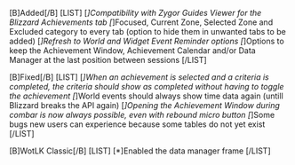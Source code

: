 [B]Added[/B]
[LIST]
[*]Compatibility with Zygor Guides Viewer for the Blizzard Achievements tab
[*]Focused, Current Zone, Selected Zone and Excluded category to every tab (option to hide them in unwanted tabs to be added)
[*]Refresh to World and Widget Event Reminder options
[*]Options to keep the Achievement Window, Achievement Calendar and/or Data Manager at the last position between sessions
[/LIST]

[B]Fixed[/B]
[LIST]
[*]When an achievement is selected and a criteria is completed, the criteria should show as completed without having to toggle the achievement
[*]World events should always show time data again (untill Blizzard breaks the API again)
[*]Opening the Achievement Window during combar is now always possible, even with rebound micro button
[*]Some bugs new users can experience because some tables do not yet exist
[/LIST]

[B]WotLK Classic[/B]
[LIST]
[*]Enabled the data manager frame
[/LIST]
